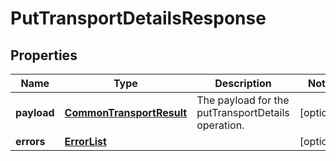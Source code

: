 
# PutTransportDetailsResponse

## Properties
Name | Type | Description | Notes
------------ | ------------- | ------------- | -------------
**payload** | [**CommonTransportResult**](CommonTransportResult.md) | The payload for the putTransportDetails operation. |  [optional]
**errors** | [**ErrorList**](../ErrorList.md) |  |  [optional]



